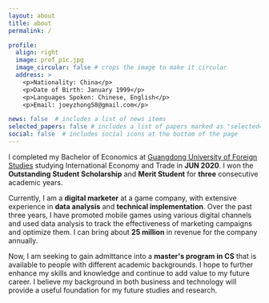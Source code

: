 ```yaml
---
layout: about
title: about
permalink: /

profile:
  align: right
  image: prof_pic.jpg
  image_circular: false # crops the image to make it circular
  address: >
    <p>Nationality: China</p>
    <p>Date of Birth: January 1999</p>
    <p>Languages Spoken: Chinese, English</p>
    <p>Email: joeyzhong58@gmail.com</p>

news: false  # includes a list of news items
selected_papers: false # includes a list of papers marked as "selected={true}"
social: false  # includes social icons at the bottom of the page
---
```


I completed my Bachelor of Economics at [Guangdong University of Foreign Studies](https://english.gdufs.edu.cn) studying International Economy and Trade in <b>JUN 2020</b>. I won the <b>Outstanding Student Scholarship</b> and <b>Merit Student</b> for <b>three</b> consecutive academic years.

Currently, I am a <b>digital marketer</b> at a game company, with extensive experience in <b>data analysis</b> and <b>technical implementation</b>. Over the past three years, I have promoted mobile games using various digital channels and used data analysis to track the effectiveness of marketing campaigns and optimize them. I can bring about <b>25 million</b> in revenue for the company annually.

Now, I am seeking to gain admittance into a <b>master's program in CS</b> that is available to people with different academic backgrounds. I hope to further enhance my skills and knowledge and continue to add value to my future career. I believe my background in both business and technology will provide a useful foundation for my future studies and research.